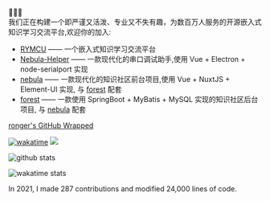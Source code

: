 :tada::tada::tada:  
我们正在构建一个即严谨又活泼、专业又不失有趣，为数百万人服务的开源嵌入式知识学习交流平台,欢迎你的加入:  

- [RYMCU](https://rymcu.com) —— 一个嵌入式知识学习交流平台
- [Nebula-Helper](https://github.com/rymcu/nebula-helper) —— 一款现代化的串口调试助手,使用 Vue + Electron + node-serialport 实现
- [nebula](https://github.com/rymcu/nebula) —— 一款现代化的知识社区前台项目,使用 Vue + NuxtJS + Element-UI 实现, 与 [forest](https://github.com/rymcu/forest) 配套
- [forest](https://github.com/rymcu/forest) —— 一款使用 SpringBoot + MyBatis + MySQL 实现的知识社区后台项目, 与 [nebula](https://github.com/rymcu/nebula) 配套


[ronger's GitHub Wrapped](https://githubtrends.io/wrapped/ronger-x)

[![wakatime](https://wakatime.com/badge/user/2a375921-ee14-4f9a-b63e-914c04a9a03d.svg)](https://wakatime.com/@ronger)
[![](https://img.shields.io/badge/-Blog-2196f3?style=flat-square&logo=blogger&logoColor=white&link=https://rymcu.com/user/ronger)](https://rymcu.com/user/ronger)


![github stats](https://github-readme-stats.vercel.app/api/?username=ronger-x&show_icons=true&hide_title=true)


![wakatime stats](https://github-readme-stats.vercel.app/api/wakatime?username=@ronger&layout=compact)

In 2021, I made 287 contributions and modified 24,000 lines of code. 

